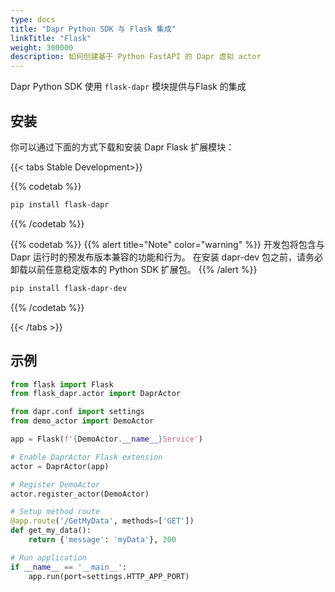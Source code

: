 ```yaml
---
type: docs
title: "Dapr Python SDK 与 Flask 集成"
linkTitle: "Flask"
weight: 300000
description: 如何创建基于 Python FastAPI 的 Dapr 虚拟 actor
---
```


Dapr Python SDK 使用 `flask-dapr` 模块提供与Flask 的集成

## 安装

你可以通过下面的方式下载和安装 Dapr Flask 扩展模块：

{{< tabs Stable Development>}}

{{% codetab %}}
```bash
pip install flask-dapr
```
{{% /codetab %}}

{{% codetab %}}
{{% alert title="Note" color="warning" %}}
开发包将包含与 Dapr 运行时的预发布版本兼容的功能和行为。 在安装 dapr-dev 包之前，请务必卸载以前任意稳定版本的 Python SDK 扩展包。
{{% /alert %}}

```bash
pip install flask-dapr-dev
```
{{% /codetab %}}

{{< /tabs >}}

## 示例

```python
from flask import Flask
from flask_dapr.actor import DaprActor

from dapr.conf import settings
from demo_actor import DemoActor

app = Flask(f'{DemoActor.__name__}Service')

# Enable DaprActor Flask extension
actor = DaprActor(app)

# Register DemoActor
actor.register_actor(DemoActor)

# Setup method route
@app.route('/GetMyData', methods=['GET'])
def get_my_data():
    return {'message': 'myData'}, 200

# Run application
if __name__ == '__main__':
    app.run(port=settings.HTTP_APP_PORT)
```